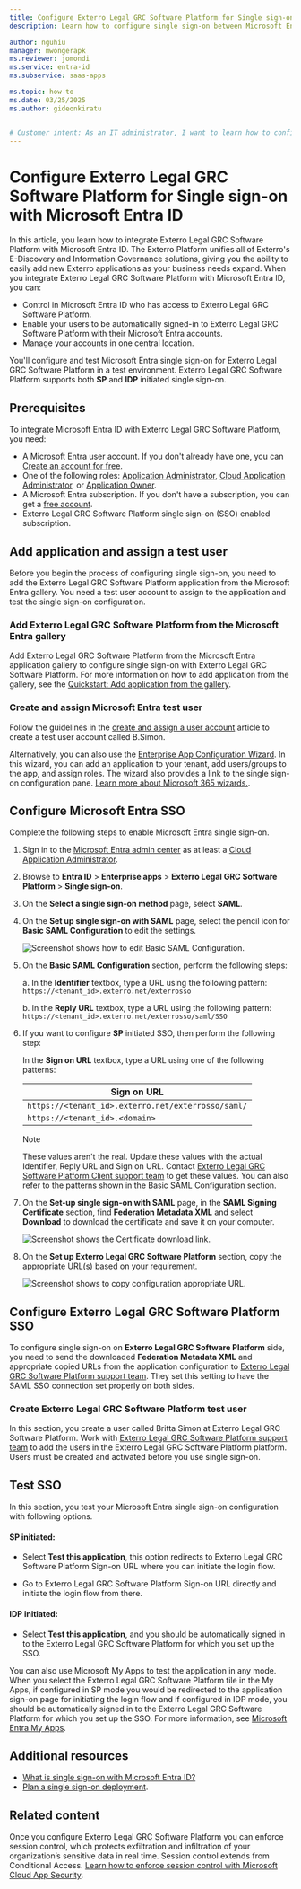 ```yaml
---
title: Configure Exterro Legal GRC Software Platform for Single sign-on with Microsoft Entra ID
description: Learn how to configure single sign-on between Microsoft Entra ID and Exterro Legal GRC Software Platform.

author: nguhiu
manager: mwongerapk
ms.reviewer: jomondi
ms.service: entra-id
ms.subservice: saas-apps

ms.topic: how-to
ms.date: 03/25/2025
ms.author: gideonkiratu


# Customer intent: As an IT administrator, I want to learn how to configure single sign-on between Microsoft Entra ID and Exterro Legal GRC Software Platform so that I can control who has access to Exterro Legal GRC Software Platform, enable automatic sign-in with Microsoft Entra accounts, and manage my accounts in one central location.
---
```


# Configure Exterro Legal GRC Software Platform for Single sign-on with Microsoft Entra ID

In this article, you learn how to integrate Exterro Legal GRC Software Platform with Microsoft Entra ID. The Exterro Platform unifies all of Exterro's E-Discovery and Information Governance solutions, giving you the ability to easily add new Exterro applications as your business needs expand. When you integrate Exterro Legal GRC Software Platform with Microsoft Entra ID, you can:

* Control in Microsoft Entra ID who has access to Exterro Legal GRC Software Platform.
* Enable your users to be automatically signed-in to Exterro Legal GRC Software Platform with their Microsoft Entra accounts.
* Manage your accounts in one central location.

You'll configure and test Microsoft Entra single sign-on for Exterro Legal GRC Software Platform in a test environment. Exterro Legal GRC Software Platform supports both **SP** and **IDP** initiated single sign-on.

## Prerequisites

To integrate Microsoft Entra ID with Exterro Legal GRC Software Platform, you need:

* A Microsoft Entra user account. If you don't already have one, you can [Create an account for free](https://azure.microsoft.com/pricing/purchase-options/azure-account?cid=msft_learn).
* One of the following roles: [Application Administrator](/entra/identity/role-based-access-control/permissions-reference#application-administrator), [Cloud Application Administrator](/entra/identity/role-based-access-control/permissions-reference#cloud-application-administrator), or [Application Owner](/entra/fundamentals/users-default-permissions#owned-enterprise-applications).
* A Microsoft Entra subscription. If you don't have a subscription, you can get a [free account](https://azure.microsoft.com/pricing/purchase-options/azure-account?cid=msft_learn).
* Exterro Legal GRC Software Platform single sign-on (SSO) enabled subscription.

## Add application and assign a test user

Before you begin the process of configuring single sign-on, you need to add the Exterro Legal GRC Software Platform application from the Microsoft Entra gallery. You need a test user account to assign to the application and test the single sign-on configuration.

<a name='add-exterro-legal-grc-software-platform-from-the-azure-ad-gallery'></a>

### Add Exterro Legal GRC Software Platform from the Microsoft Entra gallery

Add Exterro Legal GRC Software Platform from the Microsoft Entra application gallery to configure single sign-on with Exterro Legal GRC Software Platform. For more information on how to add application from the gallery, see the [Quickstart: Add application from the gallery](~/identity/enterprise-apps/add-application-portal.md).

<a name='create-and-assign-azure-ad-test-user'></a>

### Create and assign Microsoft Entra test user

Follow the guidelines in the [create and assign a user account](~/identity/enterprise-apps/add-application-portal-assign-users.md) article to create a test user account called B.Simon.

Alternatively, you can also use the [Enterprise App Configuration Wizard](https://portal.office.com/AdminPortal/home?Q=Docs#/azureadappintegration). In this wizard, you can add an application to your tenant, add users/groups to the app, and assign roles. The wizard also provides a link to the single sign-on configuration pane. [Learn more about Microsoft 365 wizards.](/microsoft-365/admin/misc/azure-ad-setup-guides). 

<a name='configure-azure-ad-sso'></a>

## Configure Microsoft Entra SSO

Complete the following steps to enable Microsoft Entra single sign-on.

1. Sign in to the [Microsoft Entra admin center](https://entra.microsoft.com) as at least a [Cloud Application Administrator](~/identity/role-based-access-control/permissions-reference.md#cloud-application-administrator).
1. Browse to **Entra ID** > **Enterprise apps** > **Exterro Legal GRC Software Platform** > **Single sign-on**.
1. On the **Select a single sign-on method** page, select **SAML**.
1. On the **Set up single sign-on with SAML** page, select the pencil icon for **Basic SAML Configuration** to edit the settings.

   ![Screenshot shows how to edit Basic SAML Configuration.](common/edit-urls.png "Basic Configuration")

1. On the **Basic SAML Configuration** section, perform the following steps:

    a. In the **Identifier** textbox, type a URL using the following pattern:
    `https://<tenant_id>.exterro.net/exterrosso`

    b. In the **Reply URL** textbox, type a URL using the following pattern:
    `https://<tenant_id>.exterro.net/exterrosso/saml/SSO`

1. If you want to configure **SP** initiated SSO, then perform the following step:  

    In the **Sign on URL** textbox, type a URL using one of the following patterns:

    | **Sign on URL** |
    |-------|
    | `https://<tenant_id>.exterro.net/exterrosso/saml/` |
    | `https://<tenant_id>.<domain>` |

    > [!Note]
    > These values aren't the real. Update these values with the actual Identifier, Reply URL and Sign on URL. Contact [Exterro Legal GRC Software Platform Client support team](mailto:support@exterro.com) to get these values. You can also refer to the patterns shown in the Basic SAML Configuration section.
    
1. On the **Set-up single sign-on with SAML** page, in the **SAML Signing Certificate** section,  find **Federation Metadata XML** and select **Download** to download the certificate and save it on your computer.

    ![Screenshot shows the Certificate download link.](common/metadataxml.png "Certificate")

1. On the **Set up Exterro Legal GRC Software Platform** section, copy the appropriate URL(s) based on your requirement.

	![Screenshot shows to copy configuration appropriate URL.](common/copy-configuration-urls.png "Metadata")

## Configure Exterro Legal GRC Software Platform SSO

To configure single sign-on on **Exterro Legal GRC Software Platform** side, you need to send the downloaded **Federation Metadata XML** and appropriate copied URLs from the application configuration to [Exterro Legal GRC Software Platform support team](mailto:support@exterro.com). They set this setting to have the SAML SSO connection set properly on both sides.

### Create Exterro Legal GRC Software Platform test user

In this section, you create a user called Britta Simon at Exterro Legal GRC Software Platform. Work with [Exterro Legal GRC Software Platform support team](mailto:support@exterro.com) to add the users in the Exterro Legal GRC Software Platform platform. Users must be created and activated before you use single sign-on.

## Test SSO 

In this section, you test your Microsoft Entra single sign-on configuration with following options. 

#### SP initiated:

* Select **Test this application**, this option redirects to Exterro Legal GRC Software Platform Sign-on URL where you can initiate the login flow.  

* Go to Exterro Legal GRC Software Platform Sign-on URL directly and initiate the login flow from there.

#### IDP initiated:

* Select **Test this application**, and you should be automatically signed in to the Exterro Legal GRC Software Platform for which you set up the SSO. 

You can also use Microsoft My Apps to test the application in any mode. When you select the Exterro Legal GRC Software Platform tile in the My Apps, if configured in SP mode you would be redirected to the application sign-on page for initiating the login flow and if configured in IDP mode, you should be automatically signed in to the Exterro Legal GRC Software Platform for which you set up the SSO. For more information, see [Microsoft Entra My Apps](/azure/active-directory/manage-apps/end-user-experiences#azure-ad-my-apps).

## Additional resources

* [What is single sign-on with Microsoft Entra ID?](~/identity/enterprise-apps/what-is-single-sign-on.md)
* [Plan a single sign-on deployment](~/identity/enterprise-apps/plan-sso-deployment.md).

## Related content

Once you configure Exterro Legal GRC Software Platform you can enforce session control, which protects exfiltration and infiltration of your organization’s sensitive data in real time. Session control extends from Conditional Access. [Learn how to enforce session control with Microsoft Cloud App Security](/cloud-app-security/proxy-deployment-aad).
